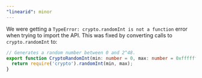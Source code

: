 ```yaml
---
"linearid": minor
---
```


We were getting a `TypeError: crypto.randomInt is not a function` error when trying to import the API. This was fixed by converting calls to `crypto.randomInt` to:

```TypeScript
// Generates a random number between 0 and 2^48.
export function CryptoRandomInt(min: number = 0, max: number = 0xffffffffffff) {
  return require('crypto').randomInt(min, max);
}
```